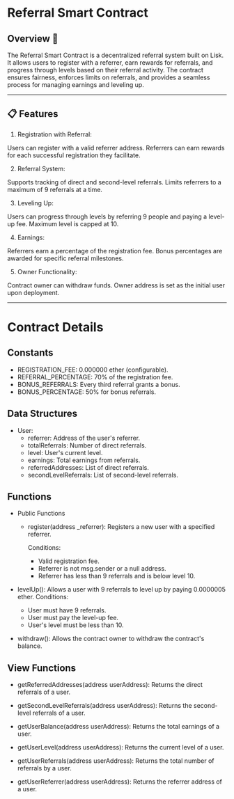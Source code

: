 # Referral Smart Contract

## Overview 🚀

The Referral Smart Contract is a decentralized referral system built on Lisk. It allows users to register with a referrer, earn rewards for referrals, and progress through levels based on their referral activity. The contract ensures fairness, enforces limits on referrals, and provides a seamless process for managing earnings and leveling up.

---

## 📋 Features

1. Registration with Referral:

Users can register with a valid referrer address.
Referrers can earn rewards for each successful registration they facilitate.

2. Referral System:

Supports tracking of direct and second-level referrals.
Limits referrers to a maximum of 9 referrals at a time.

3. Leveling Up:

Users can progress through levels by referring 9 people and paying a level-up fee.
Maximum level is capped at 10.

4. Earnings:

Referrers earn a percentage of the registration fee.
Bonus percentages are awarded for specific referral milestones.

5. Owner Functionality:

Contract owner can withdraw funds.
Owner address is set as the initial user upon deployment.

---

# Contract Details

## Constants

- REGISTRATION_FEE: 0.000000 ether (configurable).
- REFERRAL_PERCENTAGE: 70% of the registration fee.
- BONUS_REFERRALS: Every third referral grants a bonus.
- BONUS_PERCENTAGE: 50% for bonus referrals.

## Data Structures

- User:
  - referrer: Address of the user's referrer.
  - totalReferrals: Number of direct referrals.
  - level: User's current level.
  - earnings: Total earnings from referrals.
  - referredAddresses: List of direct referrals.
  - secondLevelReferrals: List of second-level referrals.

## Functions

- Public Functions

  - register(address \_referrer):
    Registers a new user with a specified referrer.

    Conditions:

    - Valid registration fee.
    - Referrer is not msg.sender or a null address.
    - Referrer has less than 9 referrals and is below level 10.

- levelUp():
  Allows a user with 9 referrals to level up by paying 0.0000005 ether.
  Conditions:

  - User must have 9 referrals.
  - User must pay the level-up fee.
  - User's level must be less than 10.

- withdraw():
  Allows the contract owner to withdraw the contract's balance.

## View Functions

- getReferredAddresses(address userAddress):
  Returns the direct referrals of a user.

- getSecondLevelReferrals(address userAddress):
  Returns the second-level referrals of a user.

- getUserBalance(address userAddress):
  Returns the total earnings of a user.

- getUserLevel(address userAddress):
  Returns the current level of a user.

- getUserReferrals(address userAddress):
  Returns the total number of referrals by a user.

- getUserReferrer(address userAddress):
  Returns the referrer address of a user.
